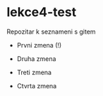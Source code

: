 # lekce4-test
Repozitar k seznameni s gitem

- Prvni zmena (!)

- Druha zmena 

- Treti zmena

- Ctvrta zmena